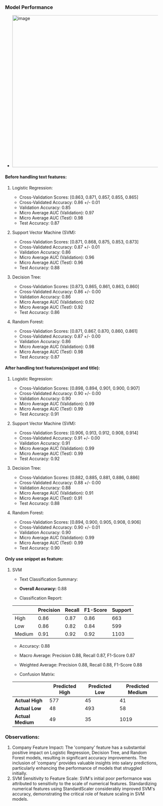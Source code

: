 ### Model Performance
- <img width="501" alt="image" src="https://github.com/VM230705/DM_Final_Project/assets/70795071/bf1ad70b-128e-4fbc-9775-923198c709de">
#### Before handling text features: 
1. Logistic Regression:
   - Cross-Validation Scores: [0.863, 0.871, 0.857, 0.855, 0.865]
   - Cross-Validated Accuracy: 0.86 +/- 0.01
   - Validation Accuracy: 0.85
   - Micro Average AUC (Validation): 0.97
   - Micro Average AUC (Test): 0.98
   - Test Accuracy: 0.87

2. Support Vector Machine (SVM):
   - Cross-Validation Scores: [0.871, 0.868, 0.875, 0.853, 0.873]
   - Cross-Validated Accuracy: 0.87 +/- 0.01
   - Validation Accuracy: 0.86
   - Micro Average AUC (Validation): 0.96
   - Micro Average AUC (Test): 0.96
   - Test Accuracy: 0.88

3. Decision Tree:
   - Cross-Validation Scores: [0.873, 0.865, 0.861, 0.863, 0.860]
   - Cross-Validated Accuracy: 0.86 +/- 0.00
   - Validation Accuracy: 0.86
   - Micro Average AUC (Validation): 0.92
   - Micro Average AUC (Test): 0.92
   - Test Accuracy: 0.86

4. Random Forest:
   - Cross-Validation Scores: [0.871, 0.867, 0.870, 0.860, 0.861]
   - Cross-Validated Accuracy: 0.87 +/- 0.00
   - Validation Accuracy: 0.86
   - Micro Average AUC (Validation): 0.98
   - Micro Average AUC (Test): 0.98
   - Test Accuracy: 0.87

#### After handling text features(snippet and title):
1. Logistic Regression:
   - Cross-Validation Scores: [0.898, 0.894, 0.901, 0.900, 0.907]
   - Cross-Validated Accuracy: 0.90 +/- 0.00
   - Validation Accuracy: 0.90
   - Micro Average AUC (Validation): 0.99
   - Micro Average AUC (Test): 0.99
   - Test Accuracy: 0.91

2. Support Vector Machine (SVM):
   - Cross-Validation Scores: [0.906, 0.913, 0.912, 0.908, 0.914]
   - Cross-Validated Accuracy: 0.91 +/- 0.00
   - Validation Accuracy: 0.91
   - Micro Average AUC (Validation): 0.99
   - Micro Average AUC (Test): 0.99
   - Test Accuracy: 0.92

3. Decision Tree:
   - Cross-Validation Scores: [0.882, 0.885, 0.881, 0.886, 0.886]
   - Cross-Validated Accuracy: 0.88 +/- 0.00
   - Validation Accuracy: 0.88
   - Micro Average AUC (Validation): 0.91
   - Micro Average AUC (Test): 0.91
   - Test Accuracy: 0.88

4. Random Forest:
   - Cross-Validation Scores: [0.894, 0.900, 0.905, 0.908, 0.906]
   - Cross-Validated Accuracy: 0.90 +/- 0.01
   - Validation Accuracy: 0.90
   - Micro Average AUC (Validation): 0.99
   - Micro Average AUC (Test): 0.99
   - Test Accuracy: 0.90

#### Only use snippet as feature:
1. SVM 
   - Text Classification Summary:

   - **Overall Accuracy:** 0.88
   - Classification Report:
  
    |           | Precision | Recall | F1-Score | Support |
    |-----------|-----------|--------|----------|---------|
    | High      | 0.86      | 0.87   | 0.86     | 663     |
    | Low       | 0.86      | 0.82   | 0.84     | 599     |
    | Medium    | 0.91      | 0.92   | 0.92     | 1103    |

   - Accuracy: 0.88
   - Macro Average: Precision 0.88, Recall 0.87, F1-Score 0.87
   - Weighted Average: Precision 0.88, Recall 0.88, F1-Score 0.88

   - Confusion Matrix:

    |           | Predicted High | Predicted Low | Predicted Medium |
    |-----------|----------------|---------------|------------------|
    | **Actual High**     | 577            | 45            | 41               |
    | **Actual Low**      | 48             | 493           | 58               |
    | **Actual Medium**   | 49             | 35            | 1019             |

### Observations:
1.	Company Feature Impact:
The 'company' feature has a substantial positive impact on Logistic Regression, Decision Tree, and Random Forest models, resulting in significant accuracy improvements.
The inclusion of 'company' provides valuable insights into salary predictions, particularly enhancing the performance of models that struggled initially.
2.	SVM Sensitivity to Feature Scale:
SVM's initial poor performance was attributed to sensitivity to the scale of numerical features.
Standardizing numerical features using StandardScaler considerably improved SVM's accuracy, demonstrating the critical role of feature scaling in SVM models.
